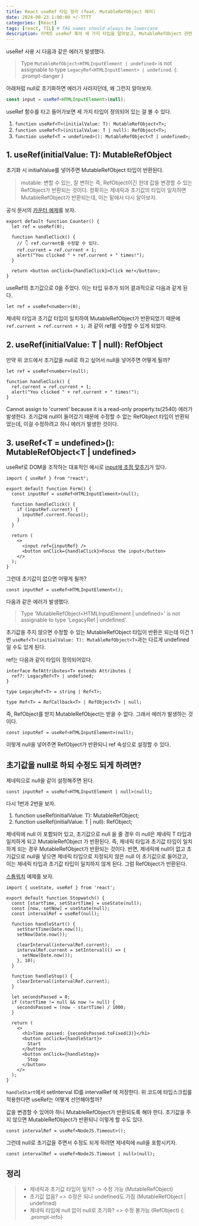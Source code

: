 ```yaml
---
title: React useRef 타입 정리 (feat. MutableRefObject 에러)
date: 2024-08-23 1:00:00 +/-TTTT
categories: [React]
tags: [react, TIL] # TAG names should always be lowercase
description: 리액트 useRef 훅의 세 가지 타입을 알아보고, MutableRefObject 관련 에러의 원인 파악하기
---
```


useRef 사용 시 다음과 같은 에러가 발생했다.

> Type `MutableRefObject<HTMLInputElement | undefined>` is not assignable to type `LegacyRef<HTMLInputElement> | undefined`.
{: .prompt-danger }

아래처럼 null로 초기화하면 에러가 사라지던데, 왜 그런지 알아보자.

```ts
const input = useRef<HTMLInputElement>(null);
```

useRef 함수를 타고 들어가보면 세 가지 타입이 정의되어 있는 걸 볼 수 있다.

1. `function useRef<T>(initialValue: T): MutableRefObject<T>;`
2. `function useRef<T>(initialValue: T | null): RefObject<T>;`
3. `function useRef<T = undefined>(): MutableRefObject<T | undefined>;`

## 1. useRef<T>(initialValue: T): MutableRefObject<T>

초기화 시 initialValue를 넣어주면 MutableRefObject 타입이 반환된다.

> mutable: 변할 수 있는, 잘 변하는
> 즉, RefObject이긴 한데 값을 변경할 수 있는 RefObject가 반환되는 것이다.
> 정확히는 제네릭과 초기값의 타입이 일치하면 MutableRefObject가 반환되는데, 이는 밑에서 다시 알아보자.

공식 문서의 [카운터 예제](https://ko.react.dev/reference/react/useRef#click-counter)를 보자.

```tsx
export default function Counter() {
  let ref = useRef(0);

  function handleClick() {
    // 👇 ref.current를 수정할 수 있다.
    ref.current = ref.current + 1;
    alert("You clicked " + ref.current + " times!");
  }

  return <button onClick={handleClick}>Click me!</button>;
}
```

useRef의 초기값으로 0을 주었다. 이는 타입 유추가 되어 결과적으로 다음과 같게 된다.

```
let ref = useRef<number>(0);
```

제네릭 타입과 초기값 타입이 일치하여 MutableRefObject가 반환되었기 때문에 `ref.current = ref.current + 1;` 과 같이 ref를 수정할 수 있게 되었다.

## 2. useRef<T>(initialValue: T | null): RefObject<T>

만약 위 코드에서 초기값을 null로 하고 싶어서 null을 넣어주면 어떻게 될까?

```tsx
let ref = useRef<number>(null);

function handleClick() {
  ref.current = ref.current + 1;
  alert("You clicked " + ref.current + " times!");
}
```


Cannot assign to 'current' because it is a read-only property.ts(2540) 에러가 발생한다. 초기값에 null이 들어갔기 때문에 수정할 수 없는 RefObject 타입이 반환되었는데, 이걸 수정하려고 하니 에러가 발생한 것이다.

## 3. useRef<T = undefined>(): MutableRefObject<T | undefined>

useRef로 DOM을 조작하는 대표적인 예시로 [input에 초점 맞추기](https://ko.react.dev/reference/react/useRef#examples-dom)가 있다.

```tsx
import { useRef } from "react";

export default function Form() {
  const inputRef = useRef<HTMLInputElement>(null);

  function handleClick() {
    if (inputRef.current) {
      inputRef.current.focus();
    }
  }

  return (
    <>
      <input ref={inputRef} />
      <button onClick={handleClick}>Focus the input</button>
    </>
  );
}
```

그런데 초기값이 없으면 어떻게 될까?

```tsx
const inputRef = useRef<HTMLInputElement>();
```

다음과 같은 에러가 발생했다.

> Type 'MutableRefObject<HTMLInputElement | undefined>' is not assignable to type 'LegacyRef<HTMLInputElement> | undefined'.


초기값을 주지 않으면 수정할 수 있는 MutableRefObject 타입이 반환은 되는데 이건 1번 `useRef<T>(initialValue: T): MutableRefObject<T>`과는 다르게 undefined 일 수도 있게 된다.

ref는 다음과 같이 타입이 정의되어있다.

```tsx
interface RefAttributes<T> extends Attributes {
  ref?: LegacyRef<T> | undefined;
}

type LegacyRef<T> = string | Ref<T>;

type Ref<T> = RefCallback<T> | RefObject<T> | null;
```

즉, RefObject를 받지 MutableRefObject는 받을 수 없다. 그래서 에러가 발생하는 것이다.

```tsx
const inputRef = useRef<HTMLInputElement>(null);
```

이렇게 null을 넣어주면 RefObject가 반환되니 ref 속성으로 설정할 수 있다.

## 초기값을 null로 하되 수정도 되게 하려면?

제네릭으로 null을 같이 설정해주면 된다.

```tsx
const inputRef = useRef<HTMLInputElement | null>(null);
```

다시 1번과 2번을 보자.

1. function useRef<T>(initialValue: T): MutableRefObject<T>;
2. function useRef<T>(initialValue: T | null): RefObject<T>;

제네릭에 null 이 포함되어 있고, 초기값으로 null 을 줄 경우 이 null은 제네릭 T 타입과 일치하게 되고 MutableRefObject 가 반환된다. 즉, 제네릭 타입과 초기값 타입이 일치하게 되는 경우 MutableRefObject가 반환되는 것이다.
반면, 제네릭에 null이 없고 초기값으로 null을 넣으면 제네릭 타입으로 지정되지 않은 null 이 초기값으로 들어갔고, 이는 제네릭 타입과 초기값 타입이 일치하지 않게 된다. 그럼 RefObject가 반환된다.

[스톱워치](https://ko.react.dev/reference/react/useRef#referencing-a-value-with-a-ref) 예제를 보자.

```tsx
import { useState, useRef } from 'react';

export default function Stopwatch() {
  const [startTime, setStartTime] = useState(null);
  const [now, setNow] = useState(null);
  const intervalRef = useRef(null);

  function handleStart() {
    setStartTime(Date.now());
    setNow(Date.now());

    clearInterval(intervalRef.current);
    intervalRef.current = setInterval(() => {
      setNow(Date.now());
    }, 10);
  }

  function handleStop() {
    clearInterval(intervalRef.current);
  }

  let secondsPassed = 0;
  if (startTime != null && now != null) {
    secondsPassed = (now - startTime) / 1000;
  }

  return (
    <>
      <h1>Time passed: {secondsPassed.toFixed(3)}</h1>
      <button onClick={handleStart}>
        Start
      </button>
      <button onClick={handleStop}>
        Stop
      </button>
    </>
  );
}

```

`handleStart`에서 setInterval ID를 intervalRef 에 저장한다. 위 코드에 타입스크립를 적용한다면 useRef는 어떻게 선언해야할까?

값을 변경할 수 있어야 하니 MutableRefObject가 반환되도록 해야 한다.
초기값을 주지 않으면 MutableRefObject가 반환되니 이렇게 할 수도 있다.

```tsx
const intervalRef = useRef<NodeJS.Timeout>();
```

그런데 null로 초기값을 주면서 수정도 되게 하려면 제네릭에 null을 포함시키자.

```tsx
const intervalRef = useRef<NodeJS.Timeout | null>(null);
```

## 정리

> - 제네릭과 초기값 타입이 일치? -> 수정 가능 (MutableRefObject)
> - 초기값 없음? => 수정은 되나 undefined도 가짐 (MutableRefObject | undefined)
> - 제네릭 타입에 null 없이 null로 초기화? => 수정 불가능 (RefObject)
{: .prompt-info}
